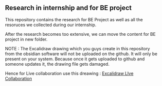 ## Research in internship and for BE project

This repository contains the research for BE Project as well as all the resoruces we collected during our internship.

After the research becomes too extensive, we can move the content for BE project in new folder.

<p color="Blue"> NOTE : The Excalidraw drawing which you guys create in this repository from the obsidian software will not be uploaded on the github. It will only be present on your system. Because once it gets uploaded to github and someone updates it, the drawing file gets damaged. </p>

Hence for Live collaboration use this dreawing : [Excalidraw LIve Collaboration](https://excalidraw.com/#room=9d82662028789611cb9b,u6iNFs1dv2F9SvScqRnHKQ)
